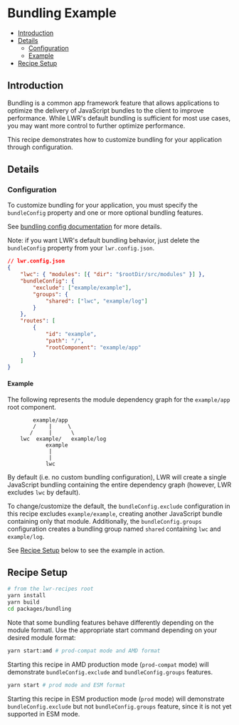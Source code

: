 # Bundling Example

-   [Introduction](#introduction)
-   [Details](#details)
    -   [Configuration](#configuration)
    -   [Example](#example)
-   [Recipe Setup](#recipe-setup)

## Introduction

Bundling is a common app framework feature that allows applications to optimize the delivery of JavaScript bundles to the client to improve performance. While LWR's default bundling is sufficient for most use cases, you may want more control to further optimize performance.

This recipe demonstrates how to customize bundling for your application through configuration.

## Details

### Configuration

To customize bundling for your application, you must specify the `bundleConfig` property and one or more optional bundling features.

See [bundling config documentation](../../doc/config.md) for more details.

Note: if you want LWR's default bundling behavior, just delete the `bundleConfig` property from your `lwr.config.json`.

```json
// lwr.config.json
{
    "lwc": { "modules": [{ "dir": "$rootDir/src/modules" }] },
    "bundleConfig": {
        "exclude": ["example/example"],
        "groups": {
            "shared": ["lwc", "example/log"]
        }
    },
    "routes": [
        {
            "id": "example",
            "path": "/",
            "rootComponent": "example/app"
        }
    ]
}
```

#### Example

The following represents the module dependency graph for the `example/app` root component.

```
        example/app
        /    |     \
       /     |      \
    lwc  example/   example/log
            example
             |
             |
            lwc
```

By default (i.e. no custom bundling configuration), LWR will create a single JavaScript bundling containing the entire dependency graph (however, LWR excludes `lwc` by default).

To change/customize the default, the `bundleConfig.exclude` configuration in this recipe excludes `example/example`, creating another JavaScript bundle containing only that module. Additionally, the `bundleConfig.groups` configuration creates a bundling group named `shared` containing `lwc` and `example/log`.

See [Recipe Setup](#recipe-setup) below to see the example in action.

## Recipe Setup

```bash
# from the lwr-recipes root
yarn install
yarn build
cd packages/bundling
```

Note that some bundling features behave differently depending on the module formatl. Use the appropriate start command depending on your desired module format:

```bash
yarn start:amd # prod-compat mode and AMD format
```

Starting this recipe in AMD production mode (`prod-compat` mode) will demonstrate `bundleConfig.exclude` and `bundleConfig.groups` features.

```bash
yarn start # prod mode and ESM format
```

Starting this recipe in ESM production mode (`prod` mode) will demonstrate `bundleConfig.exclude` but not `bundleConfig.groups` feature, since it is not yet supported in ESM mode.
